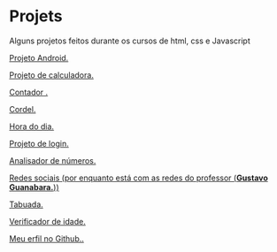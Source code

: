 # Projets
 Alguns projetos feitos durante os cursos de html, css e Javascript

<p><a href="https://devrafaelcruz.github.io/Projets/android/index.html">Projeto Android.
<p><a href="https://devrafaelcruz.github.io/Projets/calculadora/index.html">Projeto de calculadora.
<p><a href="https://devrafaelcruz.github.io/Projets/contador/modelox.html">Contador .
<p><a href="https://devrafaelcruz.github.io/Projets/cordel/index.html">Cordel.
<p><a href="https://devrafaelcruz.github.io/Projets/hora-do-dia/modelox.html">Hora do dia.
<p><a href="https://devrafaelcruz.github.io/Projets/login/index.html">Projeto de login.
<p><a href="https://devrafaelcruz.github.io/Projets/modelo/modelox.html">Analisador de números.
<p><a href="https://devrafaelcruz.github.io/Projets/social/index.html">Redes sociais (por enquanto está com as redes do professor (<strong>Gustavo Guanabara.</strong>))
<p><a href="https://devrafaelcruz.github.io/Projets/tabuada/modelox.html">Tabuada.
<p><a href="https://devrafaelcruz.github.io/Projets/verificador-de-idade/modelox.html">Verificador de idade.

<row>

<p><a href="https://github.com/DevRafaelCruz">Meu erfil no Github..